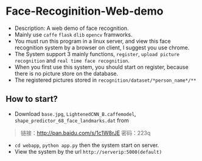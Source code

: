 # Face-Recoginition-Web-demo
* Description: A web demo of face recognition.
* Mainly use `caffe` `flask` `dlib` `opencv` framworks.
* You must run this program in a linux server, and view this face recognition system by a browser on client, I suggest you use chrome.
* The System support 3 mainly functions, `register`, `upload picture recognition` and `real time face recognition`.
* When you first use this system, you should start on register, because there is no picture store on the database.
* The registered pictures stored in `recognition/dataset/*person_name*/**`

## How to start?
* Download `base.jpg`, `LightenedCNN_B.caffemodel`, `shape_predictor_68_face_landmarks.dat` from   
> 链接：http://pan.baidu.com/s/1c1W8rJE 密码：223q
* `cd webapp`, `python app.py` then the system start on server.
* View the system by the url `http://serverip:5000(default)` 


